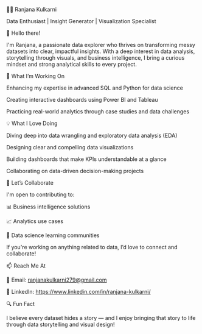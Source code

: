 👩‍💻 Ranjana Kulkarni

Data Enthusiast | Insight Generator | Visualization Specialist

👋 Hello there!

I'm Ranjana, a passionate data explorer who thrives on transforming messy datasets into clear, impactful insights. With a deep interest in data analysis, storytelling through visuals, and business intelligence, I bring a curious mindset and strong analytical skills to every project.

🚀 What I’m Working On

Enhancing my expertise in advanced SQL and Python for data science

Creating interactive dashboards using Power BI and Tableau

Practicing real-world analytics through case studies and data challenges

💡 What I Love Doing

Diving deep into data wrangling and exploratory data analysis (EDA)

Designing clear and compelling data visualizations

Building dashboards that make KPIs understandable at a glance

Collaborating on data-driven decision-making projects

🤝 Let’s Collaborate

I'm open to contributing to:

📊 Business intelligence solutions

📈 Analytics use cases

🧪 Data science learning communities

If you're working on anything related to data, I’d love to connect and collaborate!

📫 Reach Me At

📧 Email: ranjanakulkarni279@gmail.com

🔗 LinkedIn: https://www.linkedin.com/in/ranjana-kulkarni/

🔍 Fun Fact

I believe every dataset hides a story — and I enjoy bringing that story to life through data storytelling and visual design!
